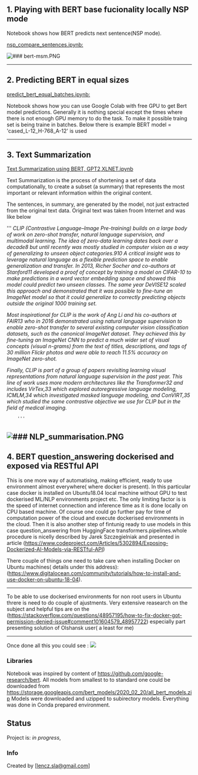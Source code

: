 

## 1. Playing with BERT base fucionality locally NSP mode

Notebook shows how BERT predicts next sentence(NSP mode).

[nsp_compare_sentences.ipynb:](https://github.com/len-sla/NLP/blob/master/nsp_compare_sentences.ipynb)


![### bert-msm.PNG](bert-nsp.PNG)



---
## 2. Predicting BERT in equal sizes
[predict_bert_equal_batches.ipynb:](https://github.com/len-sla/NLP/blob/master/predict_bert_equal_batches.ipynb)

Notebook shows how you can use Google Colab with free GPU to get Bert model predictions. Generally it is nothing special except the times where there is not enough GPU memory to do the task. To make it possible traing set is being traine in batches. Below there is example BERT model = 'cased_L-12_H-768_A-12' is used

---
## 3. Text Summarization


[Text Summarization using BERT, GPT2,XLNET.ipynb](https://github.com/len-sla/NLP/blob/master/Text%20Summarization%20using%20BERT%2C%20GPT2%2CXLNET.ipynb)



Text Summarization is the process of shortening a set of data computationally, to create a subset (a summary) that represents the most important or relevant information within the original content.

The sentences, in summary, are generated by the model, not just extracted from the original text data.
Original text was taken froom Internet and was like below

'''
       _CLIP (Contrastive Language–Image Pre-training) builds on a large body of work on zero-shot transfer, natural language supervision, and multimodal learning. The idea of zero-data learning dates back over a decade8 but until recently was mostly studied in computer vision as a way of generalizing to unseen object categories.910 A critical insight was to leverage natural language as a flexible prediction space to enable generalization and transfer. In 2013, Richer Socher and co-authors at Stanford11 developed a proof of concept by training a model on CIFAR-10 to make predictions in a word vector embedding space and showed this model could predict two unseen classes. The same year DeVISE12 scaled this approach and demonstrated that it was possible to fine-tune an ImageNet model so that it could generalize to correctly predicting objects outside the original 1000 training set._

_Most inspirational for CLIP is the work of Ang Li and his co-authors at FAIR13 who in 2016 demonstrated using natural language supervision to enable zero-shot transfer to several existing computer vision classification datasets, such as the canonical ImageNet dataset. They achieved this by fine-tuning an ImageNet CNN to predict a much wider set of visual concepts (visual n-grams) from the text of titles, descriptions, and tags of 30 million Flickr photos and were able to reach 11.5% accuracy on ImageNet zero-shot._

_Finally, CLIP is part of a group of papers revisiting learning visual representations from natural language supervision in the past year. This line of work uses more modern architectures like the Transformer32 and includes VirTex,33 which explored autoregressive language modeling, ICMLM,34 which investigated masked language modeling, and ConVIRT,35 which studied the same contrastive objective we use for CLIP but in the field of medical imaging._

        '''

![### NLP_summarisation.PNG](NLP_summarisation.PNG)
---


## 4. BERT question_answering  dockerised and exposed via RESTful API

This is one more  way of automatising, making efficient, ready to use environment almost everywhere( where docker is present).
In this particular case docker is installed on Ubuntu18.04 local machine without GPU to test dockerised ML/NLP environments project etc.
The only limiting factor is is the speed  of internet connection and inference time as it is done  locally on CPU based machine. Of course one could go further pay for 
time of computation power of the cloud and execute dockerised environments in the cloud. Then it is also another step of fintunig ready to use models
in this case question_answering from HuggingFace transformers.pipelines.whole procedure is nicelly described by Jarek Szczegielniak and presented in article (https://www.codeproject.com/Articles/5302894/Exposing-Dockerized-AI-Models-via-RESTful-API) 

There couple of things one need to take care when installing  Docker on  Ubuntu machines( details under this address):
(https://www.digitalocean.com/community/tutorials/how-to-install-and-use-docker-on-ubuntu-18-04).


---
To be able to use dockerised environments for non root users in Ubuntu  threre is need to do couple of ajustments. 
Very extensive reasearch on the subject and helpful tips are  on the (https://stackoverflow.com/questions/48957195/how-to-fix-docker-got-permission-denied-issue#comment101604579_48957722)
especially part presenting solution of Olshansk user( a least for me)

---

Once done all this you could see :
![](nlp-issue.gif)


### Libraries
Notebook was inspired by content of https://github.com/google-research/bert. All models from smallest to to standard one could be downloaded from https://storage.googleapis.com/bert_models/2020_02_20/all_bert_models.zip Models were downloaded and uzipped to subirectory models. Everything was done in Conda prepared environment.

 
 

## Status
Project is: _in progress_, 




### Info
Created by [lencz.sla@gmail.com]

